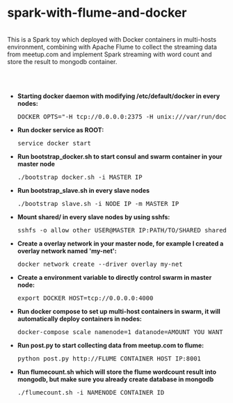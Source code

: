 # spark-with-flume-and-docker
<br/>
This is a Spark toy which deployed with Docker containers in multi-hosts environment, combining with Apache Flume to collect the streaming data from meetup.com and implement Spark streaming with word count and store the result to mongodb container.

<br/><br/>

* __Starting docker daemon with modifying /etc/default/docker in every nodes:__

    <pre>DOCKER_OPTS="-H tcp://0.0.0.0:2375 -H unix:///var/run/docker.sock --cluster-store consul://MASTER_IP:8500 --cluster-advertise eth1:2376"</pre>
    
* __Run docker service as ROOT:__

    <pre>service docker start</pre>

* __Run bootstrap_docker.sh to start consul and swarm container in your master node__

    <pre>./bootstrap_docker.sh -i MASTER_IP</pre>

* __Run bootstrap_slave.sh in every slave nodes__

    <pre>./bootstrap_slave.sh -i NODE_IP -m MASTER_IP</pre>

* __Mount shared/ in every slave nodes by using sshfs:__

    <pre>sshfs -o allow_other USER@MASTER_IP:PATH/TO/SHARED shared</pre>

* __Create a overlay network in your master node, for example I created a overlay network named 'my-net':__

    <pre>docker network create --driver overlay my-net</pre>

* __Create a environment variable to directly control swarm in master node:__

    <pre>export DOCKER_HOST=tcp://0.0.0.0:4000</pre>

* __Run docker compose to set up multi-host containers in swarm, it will automatically deploy containers in nodes:__

    <pre>docker-compose scale namenode=1 datanode=AMOUNT_YOU_WANT mongodb=1 flume=1</pre>

* __Run post.py to start collecting data from meetup.com to flume:__

    <pre>python post.py http://FLUME_CONTAINER_HOST_IP:8001 </pre>

* __Run flumecount.sh which will store the flume wordcount result into mongodb, but make sure you already create database in mongodb__

    <pre>./flumecount.sh -i NAMENODE_CONTAINER_ID</pre>
